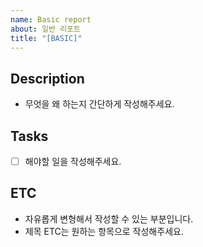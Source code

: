 ```yaml
---
name: Basic report
about: 일반 리포트
title: "[BASIC]"
---
```


## Description

- 무엇을 왜 하는지 간단하게 작성해주세요.

## Tasks

- [ ] 해야할 일을 작성해주세요.

## ETC

- 자유롭게 변형해서 작성할 수 있는 부분입니다.
- 제목 ETC는 원하는 항목으로 작성해주세요.

